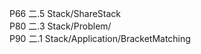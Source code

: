 P66 二.5 Stack/ShareStack<br>
P80 二.3 Stack/Problem/<br>
P90 二.1 Stack/Application/BracketMatching<br>